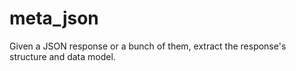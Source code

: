 # meta_json
Given a JSON response or a bunch of them, extract the response's structure and data model. 
